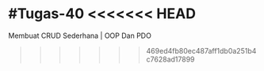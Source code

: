 #Tugas-40
<<<<<<< HEAD
=======

Membuat CRUD Sederhana | OOP Dan PDO
>>>>>>> 469ed4fb80ec487aff1db0a251b4c7628ad17899
